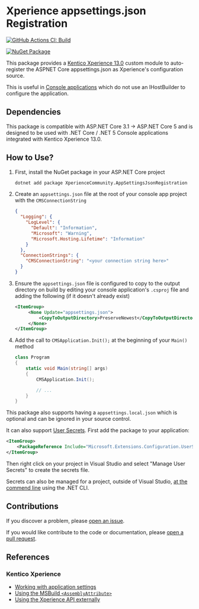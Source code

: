 # Xperience appsettings.json Registration

[![GitHub Actions CI: Build](https://github.com/wiredviews/xperience-appsettings-json-registration/actions/workflows/ci.yml/badge.svg?branch=main)](https://github.com/wiredviews/xperience-appsettings-json-registration/actions/workflows/ci.yml)

[![NuGet Package](https://img.shields.io/nuget/v/XperienceCommunity.AppSettingsJsonRegistration.svg)](https://www.nuget.org/packages/XperienceCommunity.AppSettingsJsonRegistration)

This package provides a [Kentico Xperience 13.0](https://docs.xperience.io/developing-websites/developing-xperience-applications-using-asp-net-core/) custom module to auto-register the ASPNET Core appsettings.json as Xperience's configuration source.

This is useful in [Console applications](https://docs.xperience.io/developing-websites/developing-xperience-applications-using-asp-net-core/starting-with-asp-net-core-development#StartingwithASP.NETCoredevelopment-Workingwithapplicationsettings) which do not use an IHostBuilder to configure the application.

## Dependencies

This package is compatible with ASP.NET Core 3.1 -> ASP.NET Core 5 and is designed to be used with .NET Core / .NET 5 Console applications integrated with Kentico Xperience 13.0.

## How to Use?

1. First, install the NuGet package in your ASP.NET Core project

   ```bash
   dotnet add package XperienceCommunity.AppSettingsJsonRegistration
   ```

1. Create an `appsettings.json` file at the root of your console app project with the `CMSConnectionString`

   ```json
   {
     "Logging": {
       "LogLevel": {
         "Default": "Information",
         "Microsoft": "Warning",
         "Microsoft.Hosting.Lifetime": "Information"
       }
     },
     "ConnectionStrings": {
       "CMSConnectionString": "<your connection string here>"
     }
   }
   ```

1. Ensure the `appsettings.json` file is configured to copy to the output directory on build by editing your console application's `.csproj` file and adding the following (if it doesn't already exist)

   ```xml
   <ItemGroup>
        <None Update="appsettings.json">
            <CopyToOutputDirectory>PreserveNewest</CopyToOutputDirectory>
        </None>
   </ItemGroup>
   ```

1. Add the call to `CMSApplication.Init();` at the beginning of your `Main()` method

   ```csharp
   class Program
   {
       static void Main(string[] args)
       {
           CMSApplication.Init();

           // ...
       }
   }
   ```

This package also supports having a `appsettings.local.json` which is optional and can be ignored in your source control.

It can also support [User Secrets](https://docs.microsoft.com/en-us/aspnet/core/security/app-secrets?view=aspnetcore-3.1&tabs=windows). First add the package to your application:

```xml
<ItemGroup>
    <PackageReference Include="Microsoft.Extensions.Configuration.UserSecrets" Version="3.1.11" />
</ItemGroup>
```

Then right click on your project in Visual Studio and select "Manage User Secrets" to create the secrets file.

Secrets can also be managed for a project, outside of Visual Studio, [at the commend line](https://docs.microsoft.com/en-us/aspnet/core/security/app-secrets?view=aspnetcore-3.1&tabs=windows#enable-secret-storage) using the .NET CLI.

## Contributions

If you discover a problem, please [open an issue](https://github.com/wiredviews/xperience-appsettings-json-registration/issues/new).

If you would like contribute to the code or documentation, please [open a pull request](https://github.com/wiredviews/xperience-appsettings-json-registration/compare).

## References

### Kentico Xperience

- [Working with application settings](https://docs.xperience.io/developing-websites/developing-xperience-applications-using-asp-net-core/starting-with-asp-net-core-development#StartingwithASP.NETCoredevelopment-Workingwithapplicationsettings)
- [Using the MSBuild `<AssemblyAttribute>`](https://devnet.kentico.com/questions/kentico-13-why-i-can-t-get-the-current-page-type-only-the-treenode)
- [Using the Xperience API externally](https://docs.xperience.io/integrating-3rd-party-systems/using-the-xperience-api-externally)
